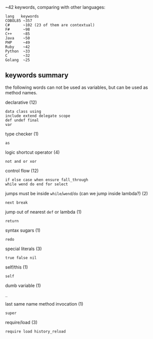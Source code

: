 ~42 keywords, comparing with other languages:

    lang   keywords
    COBOL85 ~357
    C#      ~102 (23 of them are contextual)
    F#      ~98
    C++     ~85
    Java    ~50
    PHP     ~49
    Ruby    ~42
    Python  ~33
    C       ~32
    Golang  ~25

## keywords summary

the following words can not be used as variables, but can be used as method names.

declarative (12)

    data class using
    include extend delegate scope
    def undef final
    var

type checker (1)

    as

logic shortcut operator (4)

    not and or xor

control flow (12)

    if else case when ensure fall_through
    while wend do end for select

jumps must be inside `while`/`wend`/`do` (can we jump inside lambda?) (2)

    next break

jump out of nearest `def` or lambda (1)

    return

syntax sugars (1)

    redo

special literals (3)

    true false nil

self/this (1)

    self

dumb variable (1)

    _

last same name method invocation (1)

    super

require/load (3)

    require load history_reload
